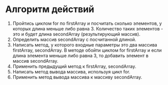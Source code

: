 # Алгоритм действий

1. Пройтись циклом for по firstArray и посчитать сколько элементов, у которых длина меньше либо равна 3. Количество таких элементов - это и будет длина secondArray (результирующий массив).
2. Определить массив secondArray с посчитанной длиной.
3. Написать метод, у которого входные параметры это два массива firstArray, secondArray. В методе обойти циклом for firstArray и если длина элемента меньше либо равна 3, то добавить элемент в массив secondArray.
4. Применить предыдущий метод к firstArray, secondArray.
5. Написать метод вывода массива, используя цикл for.
6. Применить метод вывода массива к массиву secondArray.